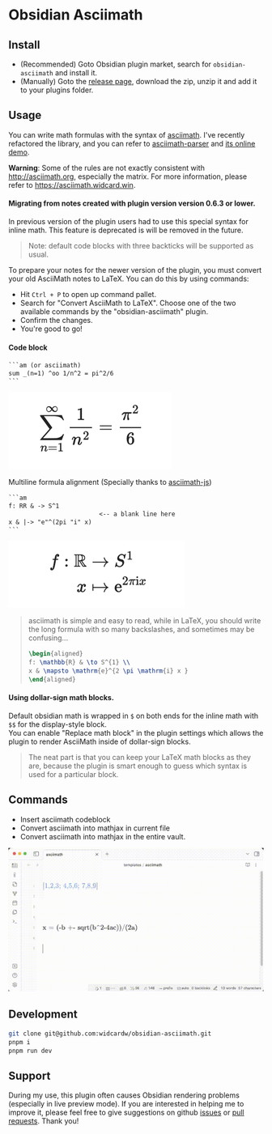 # Obsidian Asciimath

## Install

- (Recommended) Goto Obsidian plugin market, search for `obsidian-asciimath` and install it.
- (Manually) Goto the [release page](https://github.com/widcardw/obsidian-asciimath/releases), download the zip, unzip it and add it to your plugins folder.

## Usage

You can write math formulas with the syntax of [asciimath](http://asciimath.org).
I've recently refactored the library, and you can refer to [asciimath-parser](https://github.com/widcardw/asciimath-parser) and [its online demo](https://asciimath.widcard.win).

**Warning**: Some of the rules are not exactly consistent with http://asciimath.org, especially the matrix. For more information, please refer to https://asciimath.widcard.win.


#### Migrating from notes created with plugin version version 0.6.3 or lower.

In previous version of the plugin users had to use this special syntax for inline math. This feature is deprecated is will be removed in the future.
> Note: default code blocks with three backticks will be supported as usual.

To prepare your notes for the newer version of the plugin, you must convert your old AsciiMath notes to LaTeX. You can do this by using commands:
- Hit `Ctrl + P` to open up command pallet.
- Search for "Convert AsciiMath to LaTeX". Choose one of the two available commands by the "obsidian-asciimath" plugin.
- Confirm the changes.
- You're good to go!

#### Code block

~~~text
```am (or asciimath)
sum _(n=1) ^oo 1/n^2 = pi^2/6
```
~~~

![](screenshots/codeblock.png)

Multiline formula alignment (Specially thanks to [asciimath-js](https://github.com/zmx0142857/asciimathml))

~~~text
```am
f: RR & -> S^1
                         <-- a blank line here
x & |-> "e"^(2pi "i" x)
```
~~~

![](screenshots/multiline.png)

> asciimath is simple and easy to read, while in LaTeX, you should write the long formula with so many backslashes, and sometimes may be confusing...
>
> ```tex
> \begin{aligned}
> f: \mathbb{R} & \to S^{1} \\
> x & \mapsto \mathrm{e}^{2 \pi \mathrm{i} x }
> \end{aligned}
> ```

#### Using dollar-sign math blocks.
Default obsidian math is wrapped in `$` on both ends for the inline math with `$$` for the display-style block.  
You can enable "Replace math block" in the plugin settings which allows the plugin to render AsciiMath inside of dollar-sign blocks.
> The neat part is that you can keep your LaTeX math blocks as they are, because the plugin is smart enough to guess which syntax is used for a particular block.


## Commands

- Insert asciimath codeblock
- Convert asciimath into mathjax in current file
- Convert asciimath into mathjax in the entire vault.

![](screenshots/out.gif)

## Development

```sh
git clone git@github.com:widcardw/obsidian-asciimath.git
pnpm i
pnpm run dev
```

## Support

During my use, this plugin often causes Obsidian rendering problems (especially in live preview mode). If you are interested in helping me to improve it, please feel free to give suggestions on github [issues](https://github.com/widcardw/obsidian-asciimath/issues) or [pull requests](https://github.com/widcardw/obsidian-asciimath/pulls). Thank you!
